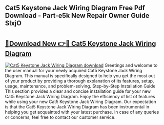 ## Cat5 Keystone Jack Wiring Diagram Free Pdf Download - Part-e5k New Repair Owner Guide SlxjO

# <h2><a href="http://dfrzkng.blite.top/?on=Cat5+Keystone+Jack+Wiring+Diagram">🔗Download New 👉🔴 Cat5 Keystone Jack Wiring Diagram</a></h2>

[![Cat5 Keystone Jack Wiring Diagram download](https://i.imgur.com/lujVjoI.png)](http://dfrzkng.blite.top/?on=Cat5+Keystone+Jack+Wiring+Diagram)
Greetings and welcome to the user manual for your newly acquired Cat5 Keystone Jack Wiring Diagram. This manual is specifically designed to help you get the most out of your product by providing a thorough explanation of its features, setup, usage, maintenance, and problem-solving. Step-by-Step Installation Guide This section provides a clear and concise installation guide for your new Cat5 Keystone Jack Wiring Diagram. Enjoy the efficiency of list of features while using your new Cat5 Keystone Jack Wiring Diagram. Our expectation is that the Cat5 Keystone Jack Wiring Diagram has been instrumental in helping you get acquainted with your latest purchase. In case of any queries or concerns, feel free to contact our customer service.

